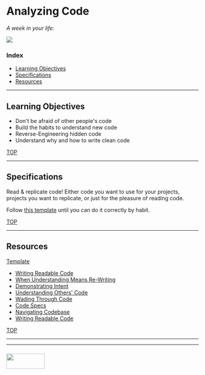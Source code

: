 # Analyzing Code

_A week in your life:_

[![](https://blog.codinghorror.com/content/images/uploads/2006/09/6a0120a85dcdae970b0120a86d7477970b-pi.png)](https://blog.codinghorror.com/when-understanding-means-rewriting/)

### Index
* [Learning Objectives](#learning-objectives)
* [Specifications](#specifications)
* [Resources](#resources)

---

## Learning Objectives

* Don't be afraid of other people's code
* Build the habits to understand new code
* Reverse-Engineering hidden code
* Understand why and how to write clean code


[TOP](#index)

---

## Specifications

Read & replicate code!  Either code you want to use for your projects, projects you want to replicate, or just for the pleasure of reading code.

Follow [this template](https://github.com/elewa-academy/reading-code-template/blob/master/reading-code-template.md) until you can do it correctly by habit.

[TOP](#index)

---

## Resources

[Template](https://github.com/elewa-academy/reading-code-template/blob/master/reading-code-template.md)



* [Writing Readable Code](https://github.com/elewa-academy/General-Resources/blob/master/programming-resources/clean-code.md)
* [When Understanding Means Re-Writing](https://blog.codinghorror.com/when-understanding-means-rewriting/)
* [Demonstrating Intent](https://codingwithempathy.com/2016/10/18/capturing-intent_making-sense-of-code/)
* [Understanding Others' Code](https://www.youtube.com/watch?v=tON6F_yZb-E)
* [Wading Through Code](http://butunclebob.com/ArticleS.UncleBob.WadingThroughCode)
* [Code Specs](https://github.com/elewa-academy/General-Resources/blob/master/programming-resources/specs.md)
* [Navigating Codebase](https://github.com/elewa-academy/General-Resources/blob/master/programming-resources/navigating-codebase.md)
* [Writing Readable Code](https://www.youtube.com/watch?v=SPlS4kW0UbE)


[TOP](#index)


___
___
### <a href="http://elewa.education/blog" target="_blank"><img src="https://user-images.githubusercontent.com/18554853/34921062-506450ae-f97d-11e7-875f-6feeb26ad72d.png" width="100" height="40"/></a>



